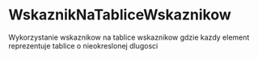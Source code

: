 # WskaznikNaTabliceWskaznikow
Wykorzystanie wskaznikow na tablice wskaznikow gdzie kazdy element reprezentuje tablice o nieokreslonej dlugosci

